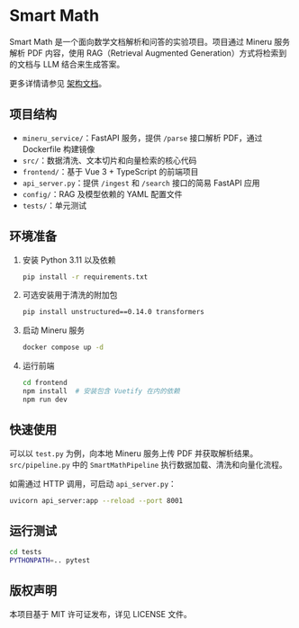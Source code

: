 # Smart Math

Smart Math 是一个面向数学文档解析和问答的实验项目。项目通过 Mineru 服务解析 PDF 内容，使用 RAG（Retrieval Augmented Generation）方式将检索到的文档与 LLM 结合来生成答案。

更多详情请参见 [架构文档](docs/architecture.md)。

## 项目结构
- `mineru_service/`：FastAPI 服务，提供 `/parse` 接口解析 PDF，通过 Dockerfile 构建镜像
- `src/`：数据清洗、文本切片和向量检索的核心代码
- `frontend/`：基于 Vue 3 + TypeScript 的前端项目
- `api_server.py`：提供 `/ingest` 和 `/search` 接口的简易 FastAPI 应用
- `config/`：RAG 及模型依赖的 YAML 配置文件
- `tests/`：单元测试

## 环境准备
1. 安装 Python 3.11 以及依赖
   ```bash
   pip install -r requirements.txt
   ```
2. 可选安装用于清洗的附加包
   ```bash
   pip install unstructured==0.14.0 transformers
   ```
3. 启动 Mineru 服务
   ```bash
   docker compose up -d
   ```
4. 运行前端
   ```bash
   cd frontend
   npm install  # 安装包含 Vuetify 在内的依赖
   npm run dev
   ```

## 快速使用
可以以 `test.py` 为例，向本地 Mineru 服务上传 PDF 并获取解析结果。`src/pipeline.py` 中的 `SmartMathPipeline` 执行数据加载、清洗和向量化流程。

如需通过 HTTP 调用，可启动 `api_server.py`：
```bash
uvicorn api_server:app --reload --port 8001
```

## 运行测试
```bash
cd tests
PYTHONPATH=.. pytest
```

## 版权声明
本项目基于 MIT 许可证发布，详见 LICENSE 文件。
